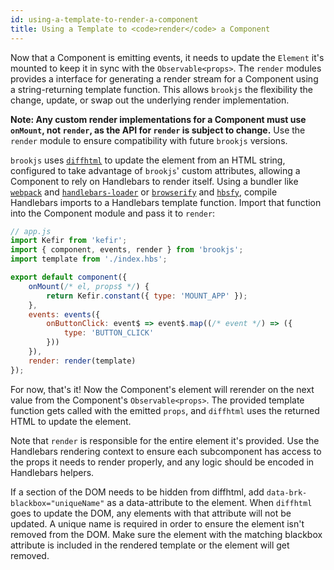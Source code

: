 ```yaml
---
id: using-a-template-to-render-a-component
title: Using a Template to <code>render</code> a Component
---
```


Now that a Component is emitting events, it needs to update the `Element` it's mounted to keep it in sync with the `Observable<props>`.  The `render` modules provides a interface for generating a render stream for a Component using a string-returning template function. This allows `brookjs` the flexibility the change, update, or swap out the underlying render implementation.

**Note: Any custom render implementations for a Component must use `onMount`, not `render`, as the API for `render` is subject to change.** Use the `render` module to ensure compatibility with future `brookjs` versions.

`brookjs` uses [`diffhtml`][diffhtml] to update the element from an HTML string, configured to take advantage of `brookjs`' custom attributes, allowing a Component to rely on Handlebars to render itself. Using a bundler like [`webpack`][webpack] and [`handlebars-loader`][hbs-loader] or [`browserify`][browserify] and [`hbsfy`][hbsfy], compile Handlebars imports to a Handlebars template function. Import that function into the Component module and pass it to `render`:

```js
// app.js
import Kefir from 'kefir';
import { component, events, render } from 'brookjs';
import template from './index.hbs';

export default component({
    onMount(/* el, props$ */) {
        return Kefir.constant({ type: 'MOUNT_APP' });
    },
    events: events({
        onButtonClick: event$ => event$.map((/* event */) => ({
            type: 'BUTTON_CLICK'
        }))
    }),
    render: render(template)
});
```

For now, that's it! Now the Component's element will rerender on the next value from the Component's `Observable<props>`. The provided template function gets called with the emitted `props`, and `diffhtml` uses the returned HTML to update the element.

Note that `render` is responsible for the entire element it's provided. Use the Handlebars rendering context to ensure each subcomponent has access to the props it needs to render properly, and any logic should be encoded in Handlebars helpers.

If a section of the DOM needs to be hidden from diffhtml, add `data-brk-blackbox="uniqueName"` as a data-attribute to the element. When `diffhtml` goes to update the DOM, any elements with that attribute will not be updated. A unique name is required in order to ensure the element isn't removed from the DOM. Make sure the element with the matching blackbox attribute is included in the rendered template or the element will get removed.

  [diffhtml]: https://github.com/tbranyen/diffhtml
  [webpack]: https://webpack.js.org/
  [hbs-loader]: https://github.com/pcardune/handlebars-loader
  [browserify]: http://browserify.org/
  [hbsfy]: https://github.com/epeli/node-hbsfy
